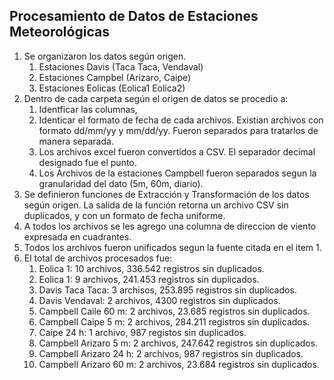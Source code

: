 ## Procesamiento de Datos de Estaciones Meteorológicas
1. Se organizaron los datos según origen.
   1. Estaciones Davis (Taca Taca, Vendaval)
   2. Estaciones Campbel (Arizaro, Caipe)
   3. Estaciones Eolicas (Eolica1 Eolica2)
2. Dentro de cada carpeta según el origen de datos se procedio a:
   1. Identficar las columnas, 
   2. Identicar el formato de fecha de cada archivos. Existian archivos con formato dd/mm/yy y mm/dd/yy. Fueron separados para tratarlos de manera separada. 
   3. Los archivos excel fueron convertidos a CSV. El separador decimal designado fue el punto.
   4. Los Archivos de la estaciones Campbell fueron separados segun la granularidad del dato (5m, 60m, diario).
3. Se definieron funciones de Extracción y Transformación de los datos según origen. La salida de la función retorna un archivo CSV sin duplicados, y con un formato de fecha uniforme.
4. A todos los archivos se les agrego una columna de direccion de viento expresada en cuadrantes. 
5. Todos los archivos fueron unificados segun la fuente citada en el item 1. 
6. El total de archivos procesados fue:
   1. Eolica 1: 10 archivos, 336.542 registros sin duplicados.
   2. Eolica 1: 9 archivos, 241.453 registros sin duplicados.
   3. Davis Taca Taca: 3 archisos, 253.895 registros sin duplicados.
   4. Davis Vendaval: 2 archivos, 4300 registros sin duplicados. 
   5. Campbell Caile 60 m: 2 archivos, 23.685 registros sin duplicados.
   6. Campbell Caipe 5 m: 2 archivos, 284.211 registros sin duplicados.
   7. Caipe 24 h: 1 archivo, 987 registos sin duplicados.
   8. Campbell Arizaro 5 m: 2 archivos, 247.642 registros sin duplicados.
   9. Campbell Arizaro 24 h: 2 archivos, 987 registros sin duplicados.
   10. Campbell Arizaro 60 m: 2 archivos, 23.684 registros sin duplicados.
   
